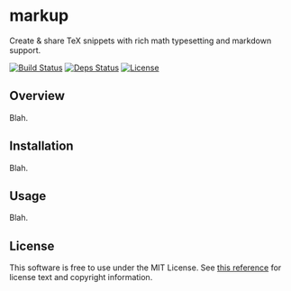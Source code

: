 
markup
========

Create & share TeX snippets with rich math typesetting and markdown support.

[![Build Status](https://travis-ci.org/nickzuber/mark-up.svg?branch=master)]()
[![Deps Status](https://david-dm.org/nickzuber/mark-up/status.svg)]()
[![License](https://img.shields.io/badge/license-MIT%20Licence-blue.svg)]()

Overview
--------

Blah.

Installation
------------

Blah.

Usage
-----

Blah.

License
-------

This software is free to use under the MIT License. See [this reference](https://opensource.org/licenses/MIT) for license text and copyright information.